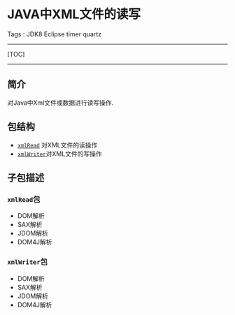 # JAVA中XML文件的读写

Tags : JDK8 Eclipse timer quartz

---

[TOC]

---

## 简介
对Java中Xml文件或数据进行读写操作.

## 包结构
- [`xmlRead`][1] 对XML文件的读操作
- [`xmlWriter`][2]对XML文件的写操作

## 子包描述
### `xmlRead`包
- DOM解析
- SAX解析
- JDOM解析
-  DOM4J解析

### `xmlWriter`包
- DOM解析
- SAX解析
- JDOM解析
-  DOM4J解析


  [1]: https://github.com/jionjion/JAVA_WorkSpace/tree/master/JavaBase/src/xmlReadAndWriter/xmlRead
  [2]: https://github.com/jionjion/JAVA_WorkSpace/tree/master/JavaBase/src/xmlReadAndWriter/xmlWriter